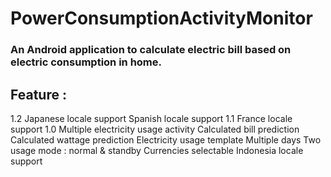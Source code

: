 # PowerConsumptionActivityMonitor

### An Android application to calculate electric bill based on electric consumption in home.


## Feature :
1.2
Japanese locale support
Spanish locale support
1.1
France locale support
1.0
Multiple electricity usage activity
Calculated bill prediction
Calculated wattage prediction
Electricity usage template
Multiple days
Two usage mode : normal & standby
Currencies selectable
Indonesia locale support

